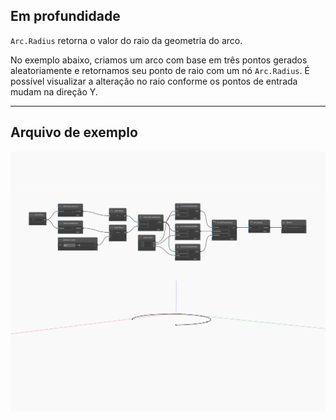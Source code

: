 ## Em profundidade
`Arc.Radius` retorna o valor do raio da geometria do arco.

No exemplo abaixo, criamos um arco com base em três pontos gerados aleatoriamente e retornamos seu ponto de raio com um nó `Arc.Radius`. É possível visualizar a alteração no raio conforme os pontos de entrada mudam na direção Y.

___
## Arquivo de exemplo

![Radius](./Autodesk.DesignScript.Geometry.Arc.Radius_img.jpg)

